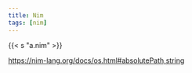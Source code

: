 ```yaml
---
title: Nim
tags: [nim]
---
```


{{< s "a.nim" >}}

<https://nim-lang.org/docs/os.html#absolutePath,string>
